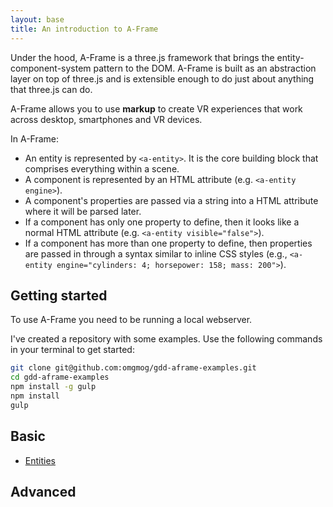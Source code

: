 ```yaml
---
layout: base
title: An introduction to A-Frame
---
```


Under the hood, A-Frame is a three.js framework that brings the entity-component-system pattern to the DOM. A-Frame is built as an abstraction layer on top of three.js and is extensible enough to do just about anything that three.js can do.

A-Frame allows you to use **markup** to create VR experiences that work across desktop, smartphones and VR devices.

In A-Frame:

- An entity is represented by `<a-entity>`. It is the core building block that comprises everything within a scene.
- A component is represented by an HTML attribute (e.g. `<a-entity engine>`).
- A component's properties are passed via a string into a HTML attribute where it will be parsed later.
- If a component has only one property to define, then it looks like a normal HTML attribute (e.g. `<a-entity visible="false">`).
- If a component has more than one property to define, then properties are passed in through a syntax similar to inline CSS styles (e.g., `<a-entity engine="cylinders: 4; horsepower: 158; mass: 200">`).

## Getting started

To use A-Frame you need to be running a local webserver.

I've created a repository with some examples. Use the following commands in your terminal to get started:

```bash
git clone git@github.com:omgmog/gdd-aframe-examples.git
cd gdd-aframe-examples
npm install -g gulp
npm install
gulp
```

## Basic

- [Entities]()

## Advanced

